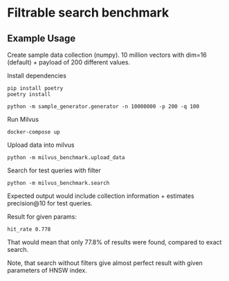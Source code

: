 # Filtrable search benchmark


## Example Usage


Create sample data collection (numpy).
10 million vectors with dim=16 (default) + payload of 200 different values.


Install dependencies
```
pip install poetry
poetry install
```

```
python -m sample_generator.generator -n 10000000 -p 200 -q 100
```

Run Milvus

```
docker-compose up
```

Upload data into milvus
```
python -m milvus_benchmark.upload_data
```

Search for test queries with filter
```
python -m milvus_benchmark.search
```

Expected output would include collection information + estimates precision@10 for test queries.

Result for given params:
```
hit_rate 0.778
```

That would mean that only 77.8% of results were found, compared to exact search.

Note, that search without filters give almost perfect result with given parameters of HNSW index.


